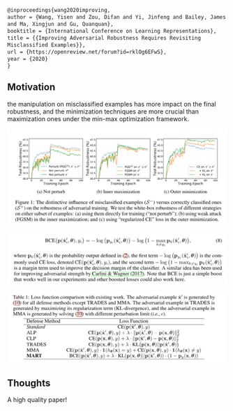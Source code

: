 ```
@inproceedings{wang2020improving,
author = {Wang, Yisen and Zou, Difan and Yi, Jinfeng and Bailey, James and Ma, Xingjun and Gu, Quanquan},
booktitle = {International Conference on Learning Representations},
title = {{Improving Adversarial Robustness Requires Revisiting Misclassified Examples}},
url = {https://openreview.net/forum?id=rklOg6EFwS},
year = {2020}
}
```
## Motivation
the manipulation on misclassified examples has more impact on the final robustness, and the minimization techniques are more crucial than maximization ones under the min-max optimization framework.

![](../pics/fig1_wang2020improving.png)

![](../pics/eqn8_wang2020improving.png)

![](../pics/tab1_wang2020improving.png)

## Thoughts
A high quality paper!